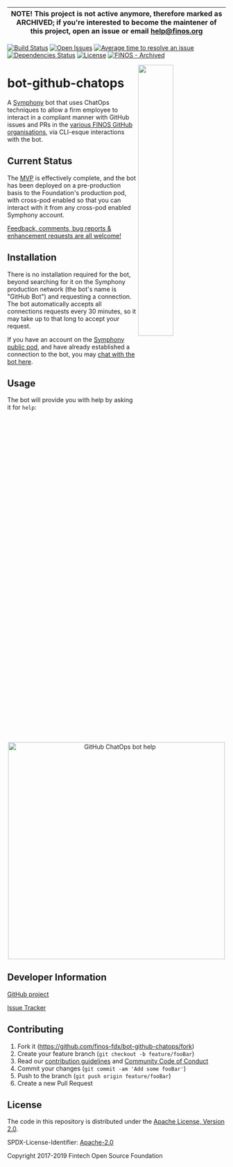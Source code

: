 | NOTE! This project is not active anymore, therefore marked as ARCHIVED; if you're interested to become the maintener of this project, open an issue or email help@finos.org |
| --- |

[![Build Status](https://travis-ci.org/finos-fdx/bot-github-chatops.svg?branch=master)](https://travis-ci.org/finos-fdx/bot-github-chatops)
[![Open Issues](https://img.shields.io/github/issues/finos-fdx/bot-github-chatops.svg)](https://github.com/finos-fdx/bot-github-chatops/issues)
[![Average time to resolve an issue](http://isitmaintained.com/badge/resolution/finos-fdx/bot-github-chatops.svg)](http://isitmaintained.com/project/finos-fdx/bot-github-chatops "Average time to resolve an issue")
[![Dependencies Status](https://versions.deps.co/finos-fdx/bot-github-chatops/status.svg)](https://versions.deps.co/finos-fdx/bot-github-chatops)
[![License](https://img.shields.io/github/license/finos-fdx/bot-github-chatops.svg)](https://github.com/finos-fdx/bot-github-chatops/blob/master/LICENSE)
[![FINOS - Archived](https://cdn.jsdelivr.net/gh/finos/contrib-toolbox@master/images/badge-archived.svg)](https://finosfoundation.atlassian.net/wiki/display/FINOS/Archived)

<img align="right" width="40%" src="https://www.finos.org/hubfs/FINOS/finos-logo/FINOS_Icon_Wordmark_Name_RGB_horizontal.png">

# bot-github-chatops

A [Symphony](http://www.symphony.com/) bot that uses ChatOps techniques to allow a firm employee to interact in a
compliant manner with GitHub issues and PRs in the [various FINOS GitHub organisations](https://finos.github.io/), via
CLI-esque interactions with the bot.

## Current Status

The [MVP](https://github.com/finos-fdx/bot-github-chatops/projects/1) is effectively complete, and the bot has been
deployed on a pre-production basis to the Foundation's production pod, with cross-pod enabled so that you can interact
with it from any cross-pod enabled Symphony account.

[Feedback, comments, bug reports & enhancement requests are all welcome!](https://github.com/finos-fdx/bot-github-chatops/issues)

## Installation

There is no installation required for the bot, beyond searching for it on the Symphony production network (the bot's
name is "GitHub Bot") and requesting a connection.  The bot automatically accepts all connections requests every 30
minutes, so it may take up to that long to accept your request.

If you have an account on the [Symphony public pod](https://my.symphony.com/), and have already established a connection
to the bot, you may [chat with the bot here](https://my.symphony.com/?embed/&module=im&userIds=73942156967980).

## Usage

The bot will provide you with help by asking it for `help`:

<p align="center">
  <img width="500px" alt="GitHub ChatOps bot help" src="https://raw.githubusercontent.com/finos-fdx/bot-github-chatops/master/bot-github-chatops-example.png"/>
</p>

## Developer Information

[GitHub project](https://github.com/finos-fdx/bot-github-chatops)

[Issue Tracker](https://github.com/finos-fdx/bot-github-chatops/issues)

## Contributing

1. Fork it (<https://github.com/finos-fdx/bot-github-chatops/fork>)
2. Create your feature branch (`git checkout -b feature/fooBar`)
3. Read our [contribution guidelines](.github/CONTRIBUTING.md) and [Community Code of Conduct](https://www.finos.org/code-of-conduct)
4. Commit your changes (`git commit -am 'Add some fooBar'`)
5. Push to the branch (`git push origin feature/fooBar`)
6. Create a new Pull Request

## License

The code in this repository is distributed under the [Apache License, Version 2.0](http://www.apache.org/licenses/LICENSE-2.0).

SPDX-License-Identifier: [Apache-2.0](https://spdx.org/licenses/Apache-2.0)

Copyright 2017-2019 Fintech Open Source Foundation
